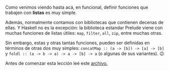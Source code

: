 Como venimos viendo hasta acá, en funcional, definir funciones que trabajen con **listas** es muy simple. 

Además, normalmente contamos con bibliotecas que contienen decenas de ellas. Y Haskell no es la excepción: la biblioteca estandar  Prelude viene con muchas funciones de listas útiles: `map`, `filter`, `all`, `zip`, entre muchas otras. 

Sin embargo, estas y otras tantas funciones, pueden ser definidas en términos de otras dos muy simples: `concatMap :: (a -> [b]) -> [a] -> [b]` y `foldl :: (a -> b -> a) -> a -> [b] -> a` (o algunas de sus variantes). :wink:

Antes de comenzar esta lección leé este [archivo.](https://docs.google.com/document/d/1jSrU7lVMan4nbHBETGqvO5VpqJI0KXVWtH7fqnVASPU/edit)